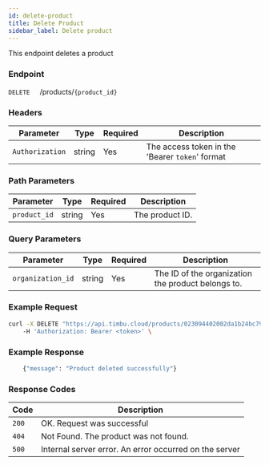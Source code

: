 ```yaml
---
id: delete-product
title: Delete Product
sidebar_label: Delete product
---
```


This endpoint deletes a product

### Endpoint

`DELETE` &nbsp; &nbsp; /products/`{product_id}`

### Headers

| Parameter       | Type   | Required | Description                                     |
| --------------- | ------ | -------- | ----------------------------------------------- |
| `Authorization` | string | Yes      | The access token in the 'Bearer `token`' format |

### Path Parameters

| Parameter    | Type   | Required | Description     |
| ------------ | ------ | -------- | --------------- |
| `product_id` | string | Yes      | The product ID. |

### Query Parameters

| Parameter         | Type   | Required | Description                                        |
| ----------------- | ------ | -------- | -------------------------------------------------- |
| `organization_id` | string | Yes      | The ID of the organization the product belongs to. |

### Example Request

```bash
curl -X DELETE "https://api.timbu.cloud/products/023094402002da1b24bc79432071cf412ec13?organization_id=0529002da1b24bc79432071cf412ec13"
    -H 'Authorization: Bearer <token>' \
```

### Example Response

```sh
    {"message": "Product deleted successfully"}
```

### Response Codes

| Code  | Description                                            |
| ----- | ------------------------------------------------------ |
| `200` | OK. Request was successful                             |
| `404` | Not Found. The product was not found.                  |
| `500` | Internal server error. An error occurred on the server |
